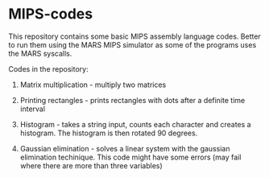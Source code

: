 # MIPS-codes
This repository contains some basic MIPS assembly language codes. Better to run them using the MARS MIPS simulator as some of the programs uses the MARS syscalls.

Codes in the repository:

1. Matrix multiplication - multiply two matrices

2. Printing rectangles - prints rectangles with dots after a definite time interval

3. Histogram - takes a string input, counts each character and creates a histogram. The histogram is then rotated 90 degrees.

4. Gaussian elimination - solves a linear system with the gaussian elimination techinique. This code might have some errors (may fail where there are more than three variables)
